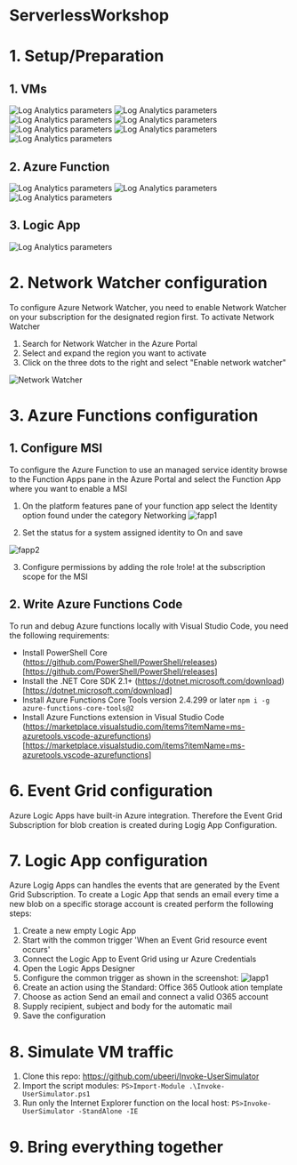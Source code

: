 # ServerlessWorkshop

# 1. Setup/Preparation
## 1. VMs
![Log Analytics parameters](/images/ServerlessWorkshop-0010.jpg)
![Log Analytics parameters](/images/ServerlessWorkshop-0009.jpg)
![Log Analytics parameters](/images/ServerlessWorkshop-0008.jpg)
![Log Analytics parameters](/images/ServerlessWorkshop-0007.jpg)
![Log Analytics parameters](/images/ServerlessWorkshop-0006.jpg)
![Log Analytics parameters](/images/ServerlessWorkshop-0005.jpg)
![Log Analytics parameters](/images/ServerlessWorkshop-0004.jpg)
## 2. Azure Function
![Log Analytics parameters](/images/ServerlessWorkshop-0014.jpg)
![Log Analytics parameters](/images/ServerlessWorkshop-0015.jpg)
![Log Analytics parameters](/images/ServerlessWorkshop-0016.jpg)
## 3. Logic App
![Log Analytics parameters](/images/ServerlessWorkshop-0000.jpg)
# 2. Network Watcher configuration

To configure Azure Network Watcher, you need to enable Network Watcher on your subscription for the designated region first.
To activate Network Watcher
1. Search for Network Watcher in the Azure Portal
2. Select and expand the region you want to activate
3. Click on the three dots to the right and select "Enable network watcher"

![Network Watcher](/images/ServerlessWorkshop-0002.jpg) 

# 3. Azure Functions configuration
## 1. Configure MSI

To configure the Azure Function to use an managed service identity browse to the Function Apps pane in the Azure Portal and select the Function App where you want to enable a MSI
1. On the platform features pane of your function app select the Identity option found under the category Networking
![fapp1](/images/ServerlessWorkshop-0012.jpg) 

2. Set the status for a system assigned identity to On and save

![fapp2](/images/ServerlessWorkshop-0013.jpg) 

3. Configure permissions by adding the role !role! at the subscription scope for the MSI

## 2. Write Azure Functions Code

To run and debug Azure functions locally with Visual Studio Code, you need the following requirements:
- Install PowerShell Core (https://github.com/PowerShell/PowerShell/releases)[https://github.com/PowerShell/PowerShell/releases]
- Install the .NET Core SDK 2.1+ (https://dotnet.microsoft.com/download)[https://dotnet.microsoft.com/download]
- Install Azure Functions Core Tools version 2.4.299 or later `npm i -g azure-functions-core-tools@2`
- Install Azure Functions extension in Visual Studio Code (https://marketplace.visualstudio.com/items?itemName=ms-azuretools.vscode-azurefunctions)[https://marketplace.visualstudio.com/items?itemName=ms-azuretools.vscode-azurefunctions]

# 6. Event Grid configuration
Azure Logic Apps have built-in Azure integration. Therefore the Event Grid Subscription for blob creation is created during Logig App Configuration.

# 7. Logic App configuration
Azure Logig Apps can handles the events that are generated by the Event Grid Subscription. To create a Logic App that sends an email every time a new blob on a specific storage account is created perform the following steps:

1. Create a new empty Logic App
2. Start with the common trigger 'When an Event Grid resource event occurs'
3. Connect the Logic App to Event Grid using ur Azure Credentials
4. Open the Logic Apps Designer
5. Configure the common trigger as shown in the screenshot:
![lapp1](/images/ServerlessWorkshop-0011.jpg)
6. Create an action using the Standard: Office 365 Outlook ation template
7. Choose as action Send an email and connect a valid O365 account
8. Supply recipient, subject and body for the automatic mail
9. Save the configuration

# 8. Simulate VM traffic
1. Clone this repo: https://github.com/ubeeri/Invoke-UserSimulator
2. Import the script modules:
`PS>Import-Module .\Invoke-UserSimulator.ps1`
3. Run only the Internet Explorer function on the local host:
`PS>Invoke-UserSimulator -StandAlone -IE`
# 9. Bring everything together
